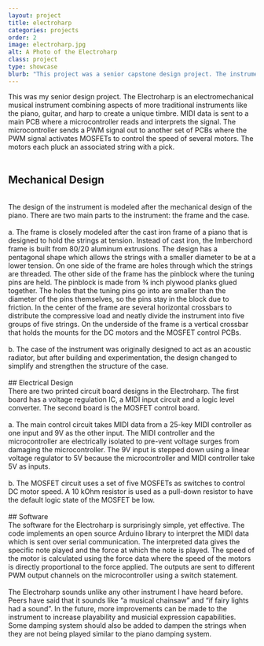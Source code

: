 ```yaml
---
layout: project
title: electroharp
categories: projects
order: 2
image: electroharp.jpg
alt: A Photo of the Electroharp
class: project
type: showcase
blurb: "This project was a senior capstone design project. The instrument works by using midi data from the keyboard to control motor speed to create a novel instrument tone. This project was completed over the course of a semester with everything except the keyboard being designed and built by a team of 3 students."
---
```

This was my senior design project. The Electroharp is an electromechanical musical instrument combining aspects of more traditional instruments like the piano, guitar, and harp to create a unique timbre. MIDI data is sent to a main PCB where a microcontroller reads and interprets the signal. The microcontroller sends a PWM signal out to another set of PCBs where the PWM signal activates MOSFETs to control the speed of several motors. The motors each pluck an associated string with a pick. 
<br><br>
## Mechanical Design
<br>
The design of the instrument is modeled after the mechanical design of the piano. There are two main parts to the instrument: the frame and the case. 
<br><br>
a. 	The frame is closely modeled after the cast iron frame of a piano that is designed to hold the strings at tension. Instead of cast iron, the Imberchord frame is built from 80/20 aluminum extrusions. The design has a pentagonal shape which allows the strings with a smaller diameter to be at a lower tension. On one side of the frame are holes through which the strings are threaded. The other side of the frame has the pinblock where the tuning pins are held. The pinblock is made from ¾ inch plywood planks glued together. The holes that the tuning pins go into are smaller than the diameter of the pins themselves, so the pins stay in the block due to friction. In the center of the frame are several horizontal crossbars to distribute the compressive load and neatly divide the instrument into five groups of five strings. On the underside of the frame is a vertical crossbar that holds the mounts for the DC motors and the MOSFET control PCBs. 
<br><br>
b.	The case of the instrument was originally designed to act as an acoustic radiator, but after building and experimentation, the design changed to simplify and strengthen the structure of the case.
<br><br>
## Electrical Design
<br>
There are two printed circuit board designs in the Electroharp. The first board has a voltage regulation IC, a MIDI input circuit and a logic level converter. The second board is the MOSFET control board. <br><br>
a. 	The main control circuit takes MIDI data from a 25-key MIDI controller as one input and 9V as the other input. The MIDI controller and the microcontroller are electrically isolated to pre-vent voltage surges from damaging the microcontroller. The 9V input is stepped down using a linear voltage regulator to 5V because the microcontroller and MIDI controller take 5V as inputs.
<br><br>
b.	The MOSFET circuit uses a set of five MOSFETs as switches to control DC motor speed. A 10 kOhm resistor is used as a pull-down resistor to have the default logic state of the MOSFET be low. 
<br><br>
## Software
<br>
The software for the Electroharp is surprisingly simple, yet effective. The code implements an open source Arduino library to interpret the MIDI data which is sent over serial communication. The interpreted data gives the specific note played and the force at which the note is played. The speed of the motor is calculated using the force data where the speed of the motors is directly proportional to the force applied. The outputs are sent to different PWM output channels on the microcontroller using a switch statement. 
<br><br>
The Electroharp sounds unlike any other instrument I have heard before. Peers have said that it sounds like “a musical chainsaw” and “if fairy lights had a sound”. In the future, more improvements can be made to the instrument to increase playability and musicial expression capabilities. Some damping system should also be added to dampen the strings when they are not being played similar to the piano damping system. 

